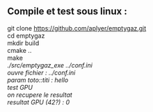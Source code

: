 
## Compile et test sous linux : 

git clone https://github.com/aplyer/emptygaz.git  
cd emptygaz  
mkdir build  
cmake ..  
make  
*./src/emptygaz_exe ../conf.ini*  
_ouvre fichier : ../conf.ini_  
_param toto::titi : hello_  
_test GPU_  
_on recupere le resultat_  
_resultat GPU (42?) : 0_  

